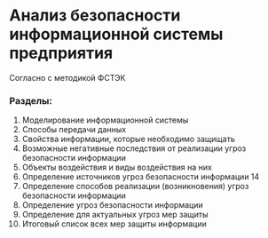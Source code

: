 # Анализ безопасности информационной системы предприятия
Согласно с методикой ФСТЭК
### Разделы:
1. Моделирование информационной системы
2. Способы передачи данных	
3. Свойства информации, которые необходимо защищать
4. Возможные негативные последствия от реализации угроз безопасности информации
5. Объекты воздействия и виды воздействия на них	
6. Определение источников угроз безопасности информации	14
7. Определение способов реализации (возникновения) угроз безопасности информации
8. Определение угроз безопасности информации
9. Определение для актуальных угроз мер защиты
10. Итоговый список всех мер защиты информации
